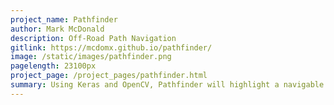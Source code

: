 ```yaml
---
project_name: Pathfinder
author: Mark McDonald
description: Off-Road Path Navigation
gitlink: https://mcdomx.github.io/pathfinder/
image: /static/images/pathfinder.png
pagelength: 23100px
project_page: /project_pages/pathfinder.html
summary: Using Keras and OpenCV, Pathfinder will highlight a navigable path on a video of off-road terrain.  The model was trained on a small set of publicly available data that was augmented to produce a useful set of training data.
---
```

